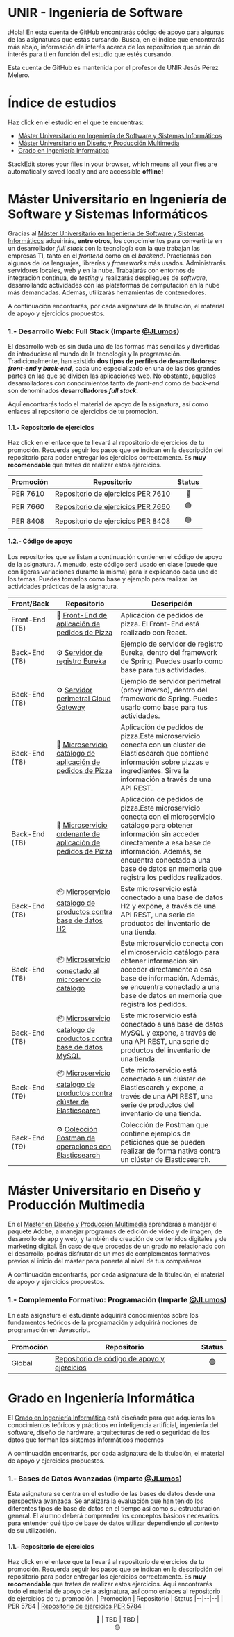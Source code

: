 # UNIR - Ingeniería de Software

¡Hola! En esta cuenta de GitHub encontrarás código de apoyo para algunas de las asignaturas que estás cursando. Busca, en el índice que encontrarás más abajo, información de interés acerca de los repositorios que serán de interés para ti en función del estudio que estés cursando.

Esta cuenta de GitHub es mantenida por el profesor de UNIR Jesús Pérez Melero.


# Índice de estudios
Haz click en el estudio en el que te encuentras:

 - [Máster Universitario en Ingeniería de Software y Sistemas Informáticos](#m%C3%A1ster-universitario-en-ingenier%C3%ADa-de-software-y-sistemas-inform%C3%A1ticos)
 - [Máster Universitario en Diseño y Producción Multimedia](#m%C3%A1ster-universitario-en-dise%C3%B1o-y-producci%C3%B3n-multimedia)
 - [Grado en Ingeniería Informática](#grado-en-ingenier%C3%ADa-inform%C3%A1tica)

StackEdit stores your files in your browser, which means all your files are automatically saved locally and are accessible **offline!**

# Máster Universitario en Ingeniería de Software y Sistemas Informáticos
Gracias al [Máster Universitario en Ingeniería de Software y Sistemas Informáticos](https://www.unir.net/ingenieria/master-ingenieria-software/) adquirirás, **entre otros**, los conocimientos para convertirte en un desarrollador _full stack_ con la tecnología con la que trabajan las empresas TI, tanto en el _frontend_ como en el _backend_. Practicarás con algunos de los lenguajes, librerías y _frameworks_ más usados. Administrarás servidores locales, web y en la nube. Trabajarás con entornos de integración continua, de _testing_ y realizarás despliegues de _software_, desarrollando actividades con las plataformas de computación en la nube más demandadas. Además, utilizarás herramientas de contenedores.

A continuación encontrarás, por cada asignatura de la titulación, el material de apoyo y ejercicios propuestos.

### 1.- Desarrollo Web: Full Stack (Imparte [@JLumos](https://github.com/JLumos))
El desarrollo web es sin duda una de las formas más sencillas y divertidas de introducirse al mundo de la tecnología y la programación. Tradicionalmente, han existido **dos tipos de perfiles de desarrolladores:  _front-end_  y  _back-end,_** cada uno especializado en una de las dos grandes partes en las que se dividen las aplicaciones web. No obstante, aquellos desarrolladores con conocimientos tanto de _front-end_ como de _back-end_ son denominados **desarrolladores  _full stack._**

Aquí encontrarás todo el material de apoyo de la asignatura, así como enlaces al repositorio de ejercicios de tu promoción.


#### 1.1.- Repositorio de ejercicios

Haz click en el enlace que te llevará al repositorio de ejercicios de tu promoción. Recuerda seguir los pasos que se indican en la descripción del repositorio para poder entregar los ejercicios correctamente. Es **muy recomendable** que trates de realizar estos ejercicios.

| Promoción | Repositorio | Status
|--|--|--|
| PER 7610 | [Repositorio de ejercicios PER 7610](https://github.com/UnirCs/DWFS-PER7610-2223) | <center>🔴 
| PER 7660 | [Repositorio de ejercicios PER 7660](https://github.com/UnirCs/DWFS-PER7660-2223) | <center>🟢 
| PER 8408 | Repositorio de ejercicios PER 8408 | <center>🟢 

#### 1.2.- Código de apoyo
Los repositorios que se listan a continuación contienen el código de apoyo de la asignatura. A menudo, este código será usado en clase (puede que con ligeras variaciones durante la misma) para ir explicando cada uno de los temas. Puedes tomarlos como base y ejemplo para realizar las actividades prácticas de la asignatura.

| Front/Back | Repositorio | Descripción
|--|--|--|
| Front-End (T5)| 🍕 [Front-End de aplicación de pedidos de Pizza](https://github.com/UnirCs/front-end-pizza) |  Aplicación de pedidos de pizza. El Front-End está realizado con React.
| Back-End (T8)| ⚙️ [Servidor de registro Eureka](https://github.com/UnirCs/back-end-eureka) | Ejemplo de servidor de registro Eureka, dentro del framework de Spring. Puedes usarlo como base para tus actividades.
| Back-End (T8)| ⚙️ [Servidor perimetral Cloud Gateway](https://github.com/UnirCs/back-end-cloud-gateway) | Ejemplo de servidor perimetral (proxy inverso), dentro del framework de Spring. Puedes usarlo como base para tus actividades.
| Back-End (T8)| 🍕 [Microservicio catálogo de aplicación de pedidos de Pizza](https://github.com/UnirCs/back-end-pizza-catalogue) | Aplicación de pedidos de pizza.Este microservicio conecta con un clúster de Elasticsearch que contiene información sobre pizzas e ingredientes. Sirve la información a través de una API REST.
| Back-End (T8)| 🍕 [Microservicio ordenante de aplicación de pedidos de Pizza](https://github.com/UnirCs/back-end-pizza-orders) | Aplicación de pedidos de pizza.Este microservicio conecta con el microservicio catálogo para obtener información sin acceder directamente a esa base de información. Además, se encuentra conectado a una base de datos en memoria que registra los pedidos realizados.
| Back-End (T8)| 📦 [Microservicio catalogo de productos contra base de datos H2](https://github.com/UnirCs/back-end-inventory-products) | Este microservicio está conectado a una base de datos H2 y expone, a través de una API REST, una serie de productos del inventario de una tienda.
| Back-End (T8)| 📦 [Microservicio conectado al microservicio catálogo](https://github.com/UnirCs/back-end-inventory-orders) | Este microservicio conecta con el microservicio catálogo para obtener información sin acceder directamente a esa base de información. Además, se encuentra conectado a una base de datos en memoria que registra los pedidos.
| Back-End (T8)| 📦 [Microservicio catalogo de productos contra base de datos MySQL](https://github.com/UnirCs/back-end-inventory-products-mysql) | Este microservicio está conectado a una base de datos MySQL y expone, a través de una API REST, una serie de productos del inventario de una tienda.
| Back-End (T9)| 📦 [Microservicio catalogo de productos contra clúster de Elasticsearch](https://github.com/UnirCs/back-end-inventory-products-elasticsearch) | Este microservicio está conectado a un clúster de Elasticsearch y expone, a través de una API REST, una serie de productos del inventario de una tienda.
| Back-End (T9)| ⚙️ [Colección Postman de operaciones con Elasticsearch](https://github.com/UnirCs/elasticsearch-operations-postman) | Colección de Postman que contiene ejemplos de peticiones que se pueden realizar de forma nativa contra un clúster de Elasticsearch.
# Máster Universitario en Diseño y Producción Multimedia
En el [Máster en Diseño y Producción Multimedia](https://www.unir.net/diseno/master-artes-visuales-produccion-multimedia/) aprenderás a manejar el paquete Adobe, a manejar programas de edición de vídeo y de imagen, de desarrollo de app y web, y también de creación de contenidos digitales y de marketing digital. En caso de que procedas de un grado no relacionado con el desarrollo, podrás disfrutar de un mes de complementos formativos previos al inicio del máster para ponerte al nivel de tus compañeros

A continuación encontrarás, por cada asignatura de la titulación, el material de apoyo y ejercicios propuestos.

### 1.- Complemento Formativo: Programación (Imparte [@JLumos](https://github.com/JLumos))
En esta asignatura el estudiante adquirirá conocimientos sobre los fundamentos teóricos de la programación y adquirirá nociones de programación en Javascript.

| Promoción | Repositorio | Status
|--|--|--|
| Global | [Repositorio de código de apoyo y ejercicios](https://github.com/UnirCs/CCFF-Programacion-GLOBAL) | <center>🟢 

# Grado en Ingeniería Informática
El [Grado en Ingeniería Informática](https://www.unir.net/ingenieria/grado-informatica/) está diseñado para que adquieras los conocimientos teóricos y prácticos en inteligencia artificial, ingeniería del software, diseño de hardware, arquitecturas de red o seguridad de los datos que forman los sistemas informáticos modernos

A continuación encontrarás, por cada asignatura de la titulación, el material de apoyo y ejercicios propuestos.

### 1.- Bases de Datos Avanzadas (Imparte [@JLumos](https://github.com/JLumos))
Esta asignatura se centra en el estudio de las bases de datos desde una perspectiva avanzada. Se analizará la evaluación que han tenido los diferentes tipos de base de datos en el tiempo así como su estructuración general. El alumno deberá comprender los conceptos básicos necesarios para entender qué tipo de base de datos utilizar dependiendo el contexto de su utilización.

#### 1.1.- Repositorio de ejercicios

Haz click en el enlace que te llevará al repositorio de ejercicios de tu promoción. Recuerda seguir los pasos que se indican en la descripción del repositorio para poder entregar los ejercicios correctamente. Es **muy recomendable** que trates de realizar estos ejercicios.
Aquí encontrarás todo el material de apoyo de la asignatura, así como enlaces al repositorio de ejercicios de tu promoción.
| Promoción | Repositorio | Status
|--|--|--|
| PER 5784 | [Repositorio de ejercicios PER 5784](https://github.com/UnirCs/BBDD-PER5784-2223) | <center>🔴 
| TBD | TBD | <center>🟡 
